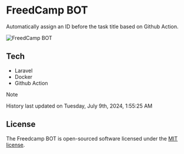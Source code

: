 # FreedCamp BOT

Automatically assign an ID before the task title based on Github Action.

![FreedCamp BOT](https://repository-images.githubusercontent.com/737932867/7d34798b-2680-471c-b089-a78a718d3d6a)

## Tech

- Laravel
- Docker
- Github Action

> [!NOTE]  
> History last updated on Tuesday, July 9th, 2024, 1:55:25 AM

## License

The Freedcamp BOT is open-sourced software licensed under the [MIT license](https://opensource.org/licenses/MIT).
